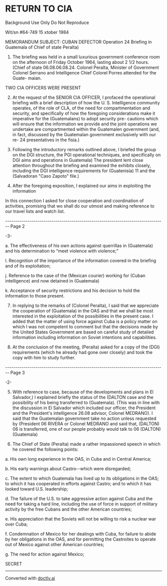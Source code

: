 # RETURN TO CIA
Background Use Only
Do Not Reproduce

Wit/sn #64-749
15 xtober 1984

MEMORANDUM
SUBJECT: CUBAN DEFECTOR Operation
24
Briefing in Guatemala of Chief of state Peralta)

1.  The briefing was held in a small luxurious
    government conference room on the afternoon of Friday
    October 1964, lasting about 2 1/2 hours. (Chief of state 06.08.06.08.24.
    Colonel Peralta, Minister of Government Colonel Serrano
    and Intelligence Chief Colorel Porres attended for the Guate-
    maian.

TWO CIA OFFICERS WERE PRESENT

2.  At the request of the SENIOR CIA OFFICER, I
    profaced the operational briefing with a brief description
    of how the U. S. Intelligence community operates, of the
    role of CLA, of the need for compartmentation and security,
    and specifically of how the foregoing considerations make
    it imperative for the (Guatemalans) to adopt security pre-
    cautions which will ensure that the information we provide
    and the joint operations we undertake are compartmented
    within the Guatemalen government (and, in fact, discussed
    by the Guatemalan government exclusively with our re- 24
    presentatives in the fisia.)

3.  Following the introductory remarks outlined
    above, I briefed the group on the DGI structure, the PGI
    operational techniques, and specifically on DGI aims and
    operations in Guatemala) The president lent close attention
    throughout the briefing and examined the exhibits closely,
    including the DGI intelligence requirements for (Guatenisia) 11
    and the (Salvadoran "Caso Zapoto" file.)

4.  After the foregoing exposition, I explained
    our aims in exploiting the information

In this connection I asked for close cooperation
and coordination of activities, promising that wo shall
do our utmost and making reference to our travel lists
and watch list.


-------------------------------------------------------------------------------- Page 2

-3-

a. The effectiveness of his own actions against querrillas in (Guatemala) and his determination to “meet violence with violence;”

l. Recognition of the importance of the information covered in the briefing and of its exploitation;

j. Reference to the case of the (Mexican courier) working for (Cuban intelligence) and now detained in (Guatemala)

k. Acceptance of security restrictions and his decision to hold the information to those present.

7. In replying to the remarks of (Colonel Peralta), I said that we appreciate the cooperation of (Guatemala) in the OAS and that we shall be most interested in the exploitation of the possibilities in the present case. I added that the matter of using force against Cuba is a policy matter on which I was not competent to comment but that the decisions made by the United States Government are based on careful study of detailed information including information on Soviet intentions and capabilities.

8. At the conclusion of the meeting, (Peralta) asked for a copy of the (DGI) requirements (which he already had gone over closely) and took the copy with him to study further.


-------------------------------------------------------------------------------- Page 3

-2-

5. With reference to case, because
   of the developments and plans in El Salvador,) I explained
   briefly the status of the (DALTON case and the possibility
   of his being transferred to (Guatemala). (This was in line
   with the discussion in El Salvador which included our officer,
   the President and the President's intelligence 26.08
   advisor, Colonel MEDRANO). I said that the Guatemalan
   government take no action unless requested by (President 06
   RIVERA or Colonel MEDRANO and said that, (DALTON) 06
   is transferred, one of our people probably would talk to
   06 (DALTON) (Guatemala)

3. The Chief of State (Peralta) made a rather
   impassioned speech in which he covered the following points:

a. His own long experience in the OAS, in Cuba
and in Central America;

b. His early warnings about Castro--which
were disregarded;

c. The extent to which Guatemala has lived up
to its obligations in the OAS; to which it has
cooperated in efforts against Castro; and to
which it has looked toward U.S. leadership;

d. The failure of the U.S. to take aggressive
action against Cuba and the need for taking a
hard line, including the use of force in support of
military activity by the free Cubans and the other
American countries;

e. His appreciation that the Soviets will not be
willing to risk a nuclear war over Cuba;

f. Condemnation of Mexico for her dealings with
Cuba, for failure to abide by her obligations in
the OAS, and for permitting the Castroites to
operate out of Mexico against other American
countries;

g. The need for action against Mexico;

SECRET


---
Converted with [doctly.ai](https://doctly.ai)